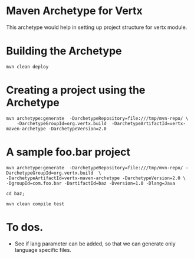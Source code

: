 Maven Archetype for Vertx 
=========================

This archetype would help in setting up project structure for vertx module.


# Building the Archetype

  `mvn clean deploy`

# Creating a project using the Archetype

    mvn archetype:generate  -DarchetypeRepository=file:///tmp/mvn-repo/ \
        -DarchetypeGroupId=org.vertx.build  -DarchetypeArtifactId=vertx-maven-archetype -DarchetypeVersion=2.0

# A sample foo.bar project

    mvn archetype:generate  -DarchetypeRepository=file:///tmp/mvn-repo/ -DarchetypeGroupId=org.vertx.build  \
    -DarchetypeArtifactId=vertx-maven-archetype -DarchetypeVersion=2.0 \ 
    -DgroupId=com.foo.bar -DartifactId=baz -Dversion=1.0 -Dlang=Java

    cd baz;
    
    mvn clean compile test

# To dos.

 * See if lang parameter can be added, so that we can generate only language specific files.


